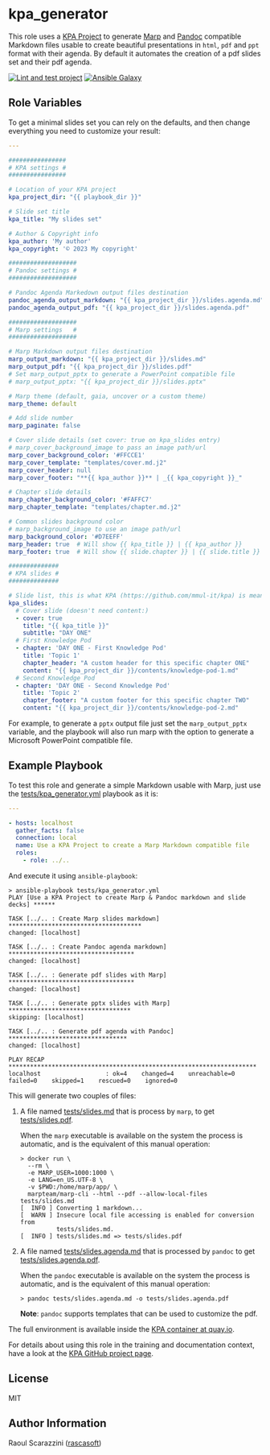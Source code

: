 kpa_generator
=============

This role uses a [KPA Project](https://github.com/mmul-it/kpa) to generate
[Marp](https://marp.app/#get-started) and [Pandoc](https://pandoc.org/MANUAL.html) compatible Markdown files usable to
create beautiful presentations in `html`, `pdf` and `ppt` format with their
agenda.
By default it automates the creation of a pdf slides set and their pdf agenda.

[![Lint and test project](https://github.com/mmul-it/kpa_generator/actions/workflows/main.yml/badge.svg)](https://github.com/mmul-it/kpa_generator/actions/workflows/main.yml)
[![Ansible Galaxy](https://img.shields.io/badge/ansible--galaxy-kpa_generator-blue.svg)](https://galaxy.ansible.com/mmul/kpa_generator)


Role Variables
--------------

To get a minimal slides set you can rely on the defaults, and then change
everything you need to customize your result:

```yaml
---

################
# KPA settings #
################

# Location of your KPA project
kpa_project_dir: "{{ playbook_dir }}"

# Slide set title
kpa_title: "My slides set"

# Author & Copyright info
kpa_author: 'My author'
kpa_copyright: '© 2023 My copyright'

###################
# Pandoc settings #
###################

# Pandoc Agenda Markedown output files destination
pandoc_agenda_output_markdown: "{{ kpa_project_dir }}/slides.agenda.md"
pandoc_agenda_output_pdf: "{{ kpa_project_dir }}/slides.agenda.pdf"

###################
# Marp settings   #
###################

# Marp Markdown output files destination
marp_output_markdown: "{{ kpa_project_dir }}/slides.md"
marp_output_pdf: "{{ kpa_project_dir }}/slides.pdf"
# Set marp_output_pptx to generate a PowerPoint compatible file
# marp_output_pptx: "{{ kpa_project_dir }}/slides.pptx"

# Marp theme (default, gaia, uncover or a custom theme)
marp_theme: default

# Add slide number
marp_paginate: false

# Cover slide details (set cover: true on kpa_slides entry)
# marp_cover_background_image to pass an image path/url
marp_cover_background_color: '#FFCCE1'
marp_cover_template: "templates/cover.md.j2"
marp_cover_header: null
marp_cover_footer: "**{{ kpa_author }}** | _{{ kpa_copyright }}_"

# Chapter slide details
marp_chapter_background_color: '#FAFFC7'
marp_chapter_template: "templates/chapter.md.j2"

# Common slides background color
# marp_background_image to use an image path/url
marp_background_color: '#D7EEFF'
marp_header: true  # Will show {{ kpa_title }} | {{ kpa_author }}
marp_footer: true  # Will show {{ slide.chapter }} | {{ slide.title }}

##############
# KPA slides #
##############

# Slide list, this is what KPA (https://github.com/mmul-it/kpa) is meant for
kpa_slides:
  # Cover slide (doesn't need content:)
  - cover: true
    title: "{{ kpa_title }}"
    subtitle: "DAY ONE"
  # First Knowledge Pod
  - chapter: 'DAY ONE - First Knowledge Pod'
    title: 'Topic 1'
    chapter_header: "A custom header for this specific chapter ONE"
    content: "{{ kpa_project_dir }}/contents/knowledge-pod-1.md"
  # Second Knowledge Pod
  - chapter: 'DAY ONE - Second Knowledge Pod'
    title: 'Topic 2'
    chapter_footer: "A custom footer for this specific chapter TWO"
    content: "{{ kpa_project_dir }}/contents/knowledge-pod-2.md"
```

For example, to generate a `pptx` output file just set the `marp_output_pptx`
variable, and the playbook will also run marp with the option to generate a
Microsoft PowerPoint compatible file.

Example Playbook
----------------

To test this role and generate a simple Markdown usable with Marp, just use the
[tests/kpa_generator.yml](tests/kpa_generator.yml)
playbook as it is:

```yaml
---

- hosts: localhost
  gather_facts: false
  connection: local
  name: Use a KPA Project to create a Marp Markdown compatible file
  roles:
    - role: ../..
```

And execute it using `ansible-playbook`:

```console
> ansible-playbook tests/kpa_generator.yml
PLAY [Use a KPA Project to create Marp & Pandoc markdown and slide decks] ******

TASK [../.. : Create Marp slides markdown] *************************************
changed: [localhost]

TASK [../.. : Create Pandoc agenda markdown] ***********************************
changed: [localhost]

TASK [../.. : Generate pdf slides with Marp] ***********************************
changed: [localhost]

TASK [../.. : Generate pptx slides with Marp] **********************************
skipping: [localhost]

TASK [../.. : Generate pdf agenda with Pandoc] *********************************
changed: [localhost]

PLAY RECAP *********************************************************************
localhost                  : ok=4    changed=4    unreachable=0    failed=0    skipped=1    rescued=0    ignored=0
```

This will generate two couples of files:

1. A file named [tests/slides.md](tests/slides.md) that is process by `marp`, to
   get [tests/slides.pdf](tests/slides.pdf).

   When the `marp` executable is available on the system the process is
   automatic, and is the equivalent of this manual operation:

   ```console
   > docker run \
     --rm \
     -e MARP_USER=1000:1000 \
     -e LANG=en_US.UTF-8 \
     -v $PWD:/home/marp/app/ \
     marpteam/marp-cli --html --pdf --allow-local-files tests/slides.md
   [  INFO ] Converting 1 markdown...
   [  WARN ] Insecure local file accessing is enabled for conversion from
             tests/slides.md.
   [  INFO ] tests/slides.md => tests/slides.pdf
   ```

2. A file named [tests/slides.agenda.md](tests/slides.agenda.md) that is
   processed by `pandoc` to get [tests/slides.agenda.pdf](tests/slides.agenda.pdf).

   When the `pandoc` executable is available on the system the process is
   automatic, and is the equivalent of this manual operation:

   ```console
   > pandoc tests/slides.agenda.md -o tests/slides.agenda.pdf
   ```

   **Note**: `pandoc` supports templates that can be used to customize the pdf.

The full environment is available inside the [KPA container at quay.io](https://quay.io/repository/mmul/kpa).

For details about using this role in the training and documentation context,
have a look at the [KPA GitHub project page](https://github.com/mmul-it/kpa).

License
-------

MIT

Author Information
------------------

Raoul Scarazzini ([rascasoft](https://github.com/rascasoft))
